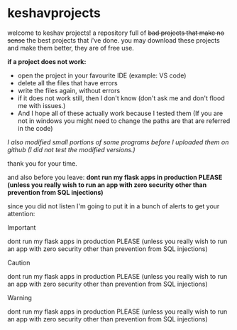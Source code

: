 # keshavprojects

welcome to keshav projects! a repository full of ~~bad projects that make no sense~~ the best projects that i've done.
you may download these projects and make them better, they are of free use.

**if a project does not work:**

- open the project in your favourite IDE (example: VS code)
- delete all the files that have errors
- write the files again, without errors
- if it does not work still, then I don't know (don't ask me and don't flood me with issues.)
- And I hope all of these actually work because I tested them
  (If you are not in windows you might need to change the paths are that are referred in the code)

*I also modified small portions of some programs before I uploaded them on github (I did not test the modified versions.)*

thank you for your time.

and also before you leave:
**dont run my flask apps in production PLEASE (unless you really wish to run an app with zero security other than prevention from SQL injections)**

since you did not listen I'm going to put it in a bunch of alerts to get your attention:

> [!IMPORTANT]
> dont run my flask apps in production PLEASE (unless you really wish to run an app with zero security other than prevention from SQL injections)

> [!CAUTION]
> dont run my flask apps in production PLEASE (unless you really wish to run an app with zero security other than prevention from SQL injections)

> [!WARNING]
> dont run my flask apps in production PLEASE (unless you really wish to run an app with zero security other than prevention from SQL injections)
